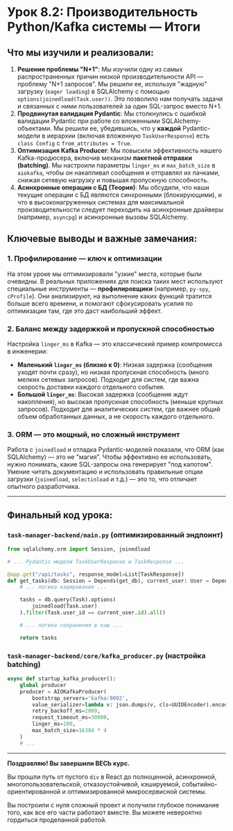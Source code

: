 # Урок 8.2: Производительность Python/Kafka системы — Итоги

## Что мы изучили и реализовали:

1.  **Решение проблемы "N+1"**: Мы изучили одну из самых распространенных причин низкой производительности API — проблему "N+1 запросов". Мы решили ее, используя "жадную" загрузку (`eager loading`) в SQLAlchemy с помощью `options(joinedload(Task.user))`. Это позволило нам получать задачи и связанных с ними пользователей за один SQL-запрос вместо N+1.
2.  **Продвинутая валидация Pydantic**: Мы столкнулись с ошибкой валидации Pydantic при работе со вложенными SQLAlchemy-объектами. Мы решили ее, убедившись, что у **каждой** Pydantic-модели в иерархии (включая вложенную `TaskUserResponse`) есть `class Config` с `from_attributes = True`.
3.  **Оптимизация Kafka Producer**: Мы повысили эффективность нашего Kafka-продюсера, включив механизм **пакетной отправки (batching)**. Мы настроили параметры `linger_ms` и `max_batch_size` в `aiokafka`, чтобы он накапливал сообщения и отправлял их пачками, снижая сетевую нагрузку и повышая пропускную способность.
4.  **Асинхронные операции с БД (Теория)**: Мы обсудили, что наши текущие операции с БД являются синхронными (блокирующими), и что в высоконагруженных системах для максимальной производительности следует переходить на асинхронные драйверы (например, `asyncpg`) и асинхронные вызовы SQLAlchemy.

## Ключевые выводы и важные замечания:

### 1. Профилирование — ключ к оптимизации

На этом уроке мы оптимизировали "узкие" места, которые были очевидны. В реальных приложениях для поиска таких мест используют специальные инструменты — **профилировщики** (например, `py-spy`, `cProfile`). Они анализируют, на выполнение каких функций тратится больше всего времени, и помогают сфокусировать усилия по оптимизации там, где это даст наибольший эффект.

### 2. Баланс между задержкой и пропускной способностью

Настройка `linger_ms` в Kafka — это классический пример компромисса в инженерии:
-   **Маленький `linger_ms` (близко к 0)**: Низкая задержка (сообщения уходят почти сразу), но низкая пропускная способность (много мелких сетевых запросов). Подходит для систем, где важна скорость доставки каждого отдельного события.
-   **Большой `linger_ms`**: Высокая задержка (сообщения ждут накопления), но высокая пропускная способность (меньше крупных запросов). Подходит для аналитических систем, где важнее общий объем обработанных данных, а не скорость каждого отдельного.

### 3. ORM — это мощный, но сложный инструмент

Работа с `joinedload` и отладка Pydantic-моделей показали, что ORM (как SQLAlchemy) — это не "магия". Чтобы эффективно ее использовать, нужно понимать, какие SQL-запросы она генерирует "под капотом". Умение читать документацию и использовать правильные опции загрузки (`joinedload`, `selectinload` и т.д.) — это то, что отличает опытного разработчика.

---

## Финальный код урока:

### `task-manager-backend/main.py` (оптимизированный эндпоинт)
```python
from sqlalchemy.orm import Session, joinedload

# ... Pydantic модели TaskUserResponse и TaskResponse ...

@app.get("/api/tasks", response_model=List[TaskResponse])
def get_tasks(db: Session = Depends(get_db), current_user: User = Depends(get_current_user)):
    # ... логика кэширования ...

    tasks = db.query(Task).options(
        joinedload(Task.user)
    ).filter(Task.user_id == current_user.id).all()

    # ... логика сохранения в кэш ...

    return tasks
```

### `task-manager-backend/core/kafka_producer.py` (настройка batching)
```python
async def startup_kafka_producer():
    global producer
    producer = AIOKafkaProducer(
        bootstrap_servers='kafka:9092',
        value_serializer=lambda v: json.dumps(v, cls=UUIDEncoder).encode('utf-8'),
        retry_backoff_ms=2000,
        request_timeout_ms=30000,
        linger_ms=100,
        max_batch_size=16384 * 4
    )
    # ...
```

---
**Поздравляю! Вы завершили ВЕСЬ курс.**

Вы прошли путь от пустого `div` в React до полноценной, асинхронной, многопользовательской, отказоустойчивой, кэшируемой, событийно-ориентированной и оптимизированной микросервисной системы.

Вы построили с нуля сложный проект и получили глубокое понимание того, как все его части работают вместе. Вы можете невероятно гордиться проделанной работой.